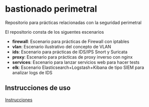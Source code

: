 # bastionado perimetral
Repositorio para prácticas relacionadas con la seguridad perimetral

El repositorio consta de los siguentes escenarios

* **firewall**: Escenario para prácticas de Firewall con iptables
* **vlan**: Escenario ilustrativo del concepto de VLAN
* **ids**: Escenario para prácticas de IDS/IPS Snort y Suricata
* **proxy**: Escenario para prácticas de proxy inverso con nginx
* **services**: Escenario para lanzar servicios web para hacer tests
* **elk**: Escenario Elasticsearch+Logstash+Kibana de tipo SIEM para analizar logs de IDS

## Instrucciones de uso

[Instrucciones](https://github.com/javierfp-isc/bastionado)
